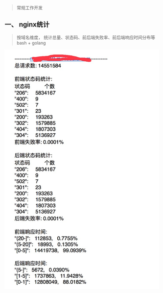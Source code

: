> 常规工作开发

## 一、 nginx统计
> 按域名维度， 统计总量、状态码、前后端失败率、前后端响应时间分布等
> bash + golang

![](/imgs/nginx-stat.png)
